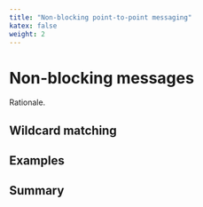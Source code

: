 ```yaml
---
title: "Non-blocking point-to-point messaging"
katex: false
weight: 2
---
```


# Non-blocking messages

Rationale.

## Wildcard matching


## Examples

## Summary
